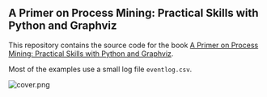 ## A Primer on Process Mining: Practical Skills with Python and Graphviz

This repository contains the source code for the book [A Primer on Process Mining: Practical Skills with Python and Graphviz](https://www.springer.com/gp/book/9783319564265).

Most of the examples use a small log file `eventlog.csv`.



![cover.png](https://raw.githubusercontent.com/diogoff/primer-process-mining/master/cover.png)

